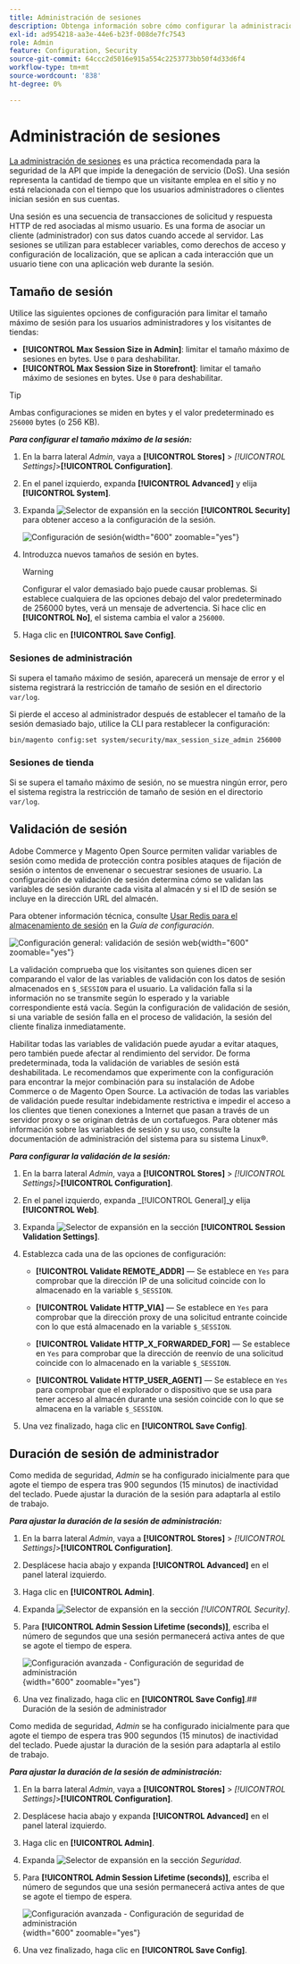 ```yaml
---
title: Administración de sesiones
description: Obtenga información sobre cómo configurar la administración de sesiones para proteger el administrador y la tienda.
exl-id: ad954218-aa3e-44e6-b23f-008de7fc7543
role: Admin
feature: Configuration, Security
source-git-commit: 64ccc2d5016e915a554c2253773bb50f4d33d6f4
workflow-type: tm+mt
source-wordcount: '838'
ht-degree: 0%

---
```


# Administración de sesiones

[La administración de sesiones](https://cheatsheetseries.owasp.org/cheatsheets/Session_Management_Cheat_Sheet.html) es una práctica recomendada para la seguridad de la API que impide la denegación de servicio (DoS). Una sesión representa la cantidad de tiempo que un visitante emplea en el sitio y no está relacionada con el tiempo que los usuarios administradores o clientes inician sesión en sus cuentas.

Una sesión es una secuencia de transacciones de solicitud y respuesta HTTP de red asociadas al mismo usuario. Es una forma de asociar un cliente (administrador) con sus datos cuando accede al servidor. Las sesiones se utilizan para establecer variables, como derechos de acceso y configuración de localización, que se aplican a cada interacción que un usuario tiene con una aplicación web durante la sesión.

## Tamaño de sesión

Utilice las siguientes opciones de configuración para limitar el tamaño máximo de sesión para los usuarios administradores y los visitantes de tiendas:

- **[!UICONTROL Max Session Size in Admin]**: limitar el tamaño máximo de sesiones en bytes. Use `0` para deshabilitar.
- **[!UICONTROL Max Session Size in Storefront]**: limitar el tamaño máximo de sesiones en bytes. Use `0` para deshabilitar.

>[!TIP]
>
>Ambas configuraciones se miden en bytes y el valor predeterminado es `256000` bytes (o 256 KB).

**_Para configurar el tamaño máximo de la sesión:_**

1. En la barra lateral _Admin_, vaya a **[!UICONTROL Stores]** > _[!UICONTROL Settings]_>**[!UICONTROL Configuration]**.

1. En el panel izquierdo, expanda **[!UICONTROL Advanced]** y elija **[!UICONTROL System]**.

1. Expanda ![Selector de expansión](../assets/icon-display-expand.png) en la sección **[!UICONTROL Security]** para obtener acceso a la configuración de la sesión.

   ![Configuración de sesión](../configuration-reference/advanced/assets/system-security.png){width="600" zoomable="yes"}

1. Introduzca nuevos tamaños de sesión en bytes.

   >[!WARNING]
   >
   >Configurar el valor demasiado bajo puede causar problemas. Si establece cualquiera de las opciones debajo del valor predeterminado de 256000 bytes, verá un mensaje de advertencia. Si hace clic en **[!UICONTROL No]**, el sistema cambia el valor a `256000`.

1. Haga clic en **[!UICONTROL Save Config]**.

### Sesiones de administración

Si supera el tamaño máximo de sesión, aparecerá un mensaje de error y el sistema registrará la restricción de tamaño de sesión en el directorio `var/log`.

Si pierde el acceso al administrador después de establecer el tamaño de la sesión demasiado bajo, utilice la CLI para restablecer la configuración:

```bash
bin/magento config:set system/security/max_session_size_admin 256000
```

### Sesiones de tienda

Si se supera el tamaño máximo de sesión, no se muestra ningún error, pero el sistema registra la restricción de tamaño de sesión en el directorio `var/log`.

## Validación de sesión

Adobe Commerce y Magento Open Source permiten validar variables de sesión como medida de protección contra posibles ataques de fijación de sesión o intentos de envenenar o secuestrar sesiones de usuario. La configuración de validación de sesión determina cómo se validan las variables de sesión durante cada visita al almacén y si el ID de sesión se incluye en la dirección URL del almacén.

Para obtener información técnica, consulte [Usar Redis para el almacenamiento de sesión](https://experienceleague.adobe.com/docs/commerce-operations/configuration-guide/cache/redis/redis-session.html) en la _Guía de configuración_.

![Configuración general: validación de sesión web](../configuration-reference/general/assets/web-session-validation-settings.png){width="600" zoomable="yes"}

La validación comprueba que los visitantes son quienes dicen ser comparando el valor de las variables de validación con los datos de sesión almacenados en `$_SESSION` para el usuario. La validación falla si la información no se transmite según lo esperado y la variable correspondiente está vacía. Según la configuración de validación de sesión, si una variable de sesión falla en el proceso de validación, la sesión del cliente finaliza inmediatamente.

Habilitar todas las variables de validación puede ayudar a evitar ataques, pero también puede afectar al rendimiento del servidor. De forma predeterminada, toda la validación de variables de sesión está deshabilitada. Le recomendamos que experimente con la configuración para encontrar la mejor combinación para su instalación de Adobe Commerce o de Magento Open Source. La activación de todas las variables de validación puede resultar indebidamente restrictiva e impedir el acceso a los clientes que tienen conexiones a Internet que pasan a través de un servidor proxy o se originan detrás de un cortafuegos. Para obtener más información sobre las variables de sesión y su uso, consulte la documentación de administración del sistema para su sistema Linux®.

**_Para configurar la validación de la sesión:_**

1. En la barra lateral _Admin_, vaya a **[!UICONTROL Stores]** > _[!UICONTROL Settings]_>**[!UICONTROL Configuration]**.

1. En el panel izquierdo, expanda _[!UICONTROL General]_y elija **[!UICONTROL Web]**.

1. Expanda ![Selector de expansión](../assets/icon-display-expand.png) en la sección **[!UICONTROL Session Validation Settings]**.

1. Establezca cada una de las opciones de configuración:

   - **[!UICONTROL Validate REMOTE_ADDR]** — Se establece en `Yes` para comprobar que la dirección IP de una solicitud coincide con lo almacenado en la variable `$_SESSION`.

   - **[!UICONTROL Validate HTTP_VIA]** — Se establece en `Yes` para comprobar que la dirección proxy de una solicitud entrante coincide con lo que está almacenado en la variable `$_SESSION`.

   - **[!UICONTROL Validate HTTP_X_FORWARDED_FOR]** — Se establece en `Yes` para comprobar que la dirección de reenvío de una solicitud coincide con lo almacenado en la variable `$_SESSION`.

   - **[!UICONTROL Validate HTTP_USER_AGENT]** — Se establece en `Yes` para comprobar que el explorador o dispositivo que se usa para tener acceso al almacén durante una sesión coincide con lo que se almacena en la variable `$_SESSION`.

1. Una vez finalizado, haga clic en **[!UICONTROL Save Config]**.

## Duración de sesión de administrador

Como medida de seguridad, _Admin_ se ha configurado inicialmente para que agote el tiempo de espera tras 900 segundos (15 minutos) de inactividad del teclado. Puede ajustar la duración de la sesión para adaptarla al estilo de trabajo.

**_Para ajustar la duración de la sesión de administración:_**

1. En la barra lateral _Admin_, vaya a **[!UICONTROL Stores]** > _[!UICONTROL Settings]_>**[!UICONTROL Configuration]**.

1. Desplácese hacia abajo y expanda **[!UICONTROL Advanced]** en el panel lateral izquierdo.

1. Haga clic en **[!UICONTROL Admin]**.

1. Expanda ![Selector de expansión](../assets/icon-display-expand.png) en la sección _[!UICONTROL Security]_.

1. Para **[!UICONTROL Admin Session Lifetime (seconds)]**, escriba el número de segundos que una sesión permanecerá activa antes de que se agote el tiempo de espera.

   ![Configuración avanzada - Configuración de seguridad de administración](../configuration-reference/advanced/assets/admin-security.png){width="600" zoomable="yes"}

1. Una vez finalizado, haga clic en **[!UICONTROL Save Config]**.## Duración de la sesión de administrador

Como medida de seguridad, _Admin_ se ha configurado inicialmente para que agote el tiempo de espera tras 900 segundos (15 minutos) de inactividad del teclado. Puede ajustar la duración de la sesión para adaptarla al estilo de trabajo.

**_Para ajustar la duración de la sesión de administración:_**

1. En la barra lateral _Admin_, vaya a **[!UICONTROL Stores]** > _[!UICONTROL Settings]_>**[!UICONTROL Configuration]**.

1. Desplácese hacia abajo y expanda **[!UICONTROL Advanced]** en el panel lateral izquierdo.

1. Haga clic en **[!UICONTROL Admin]**.

1. Expanda ![Selector de expansión](../assets/icon-display-expand.png) en la sección _Seguridad_.

1. Para **[!UICONTROL Admin Session Lifetime (seconds)]**, escriba el número de segundos que una sesión permanecerá activa antes de que se agote el tiempo de espera.

   ![Configuración avanzada - Configuración de seguridad de administración](../configuration-reference/advanced/assets/admin-security.png){width="600" zoomable="yes"}

1. Una vez finalizado, haga clic en **[!UICONTROL Save Config]**.

